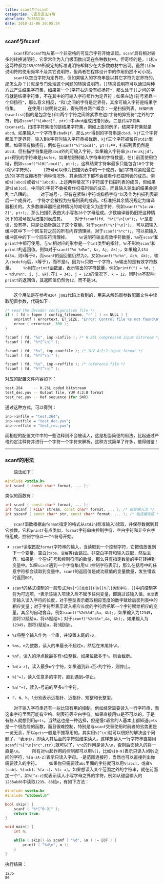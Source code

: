 ```yaml
---
title: scanf与fscanf
categories: C语言语法详解
abbrlink: 7c36311b
date: 2018-12-06 20:05:34
---
```

### scanf与fscanf

&emsp;&emsp;`scanf`和`fscanf`均从第一个非空格的可显示字符开始读起。`scanf`具有相对较多的转换说明符，它常常作为入门级函数出现在各种教材中。但奇怪的是，`[]`和`n`这两种都为`C89/C99`所规定的标准说明符却鲜少在大多数教材中出现。虽然`[]`和`n`说明符的使用频率不及其它说明符，但两者在程序设计中的作用仍然不可小视。
&emsp;&emsp;`scanf`以空白字符为定界符，但如果输入的字符串是以其它字符为定界符的，那怎么办？`[]`就是专门处理这个问题的转换说明符，`[]`转换说明符可以通过两种方式产生结果字符集，如果第一个`[`字符右边没有抑扬符`^`，那么处于`[]`之间的字符就是结果字符集，不在其中的可输入字符都作为定界符；如果左边`[`符号紧靠一个抑扬符`^`，那么意义相反，`^`和`]`之间的字符是定界符，其余可输入字符是结果字符集。
&emsp;&emsp;在使用`[]`说明符之前，得先明白两个概念：一是扫描列表。`扫描列表`(`scanlist`)指的是包含在`[`和`]`两个字符之间除紧靠左边`[`字符的抑扬符`^`之外的字符，例如`scanf("%[abcd]", ptr);`中`abcd`组成扫描列表。二是`扫描字符集`(`scanset`)。扫描字符集指的是结果字符集，例如上面的例子，结果字符集就是`abcd`。如果输入一个字符串`cbadkjf`，那么`ptr`得到的字符串是`cbad`，`kjf`三个字符都属于定界符，输入到`k`字符时输入字符串被截断，`kjf`三个字符被留在`stdin`里面。如果带有抑扬符，例如在`scanf("%[^abcd]", ptr);`中，扫描列表仍然是`abcd`，但扫描字符集是除`abcd`外的可输入字符。如果输入字符串`jksferakjjdf`，`ptr`得到的字符串是`jksfer`。如果想限制输入字符串的字符数量，在`[]`前面使用位域，例如`scanf("%10[^abcd]", ptr);`，这样结果字符串最多只能包含`10`个字符(除`\0`字符外)。
&emsp;&emsp;`[`符号可以作为扫描列表中的一个成员，但`]`字符除紧贴最左边的`[`字符或抑扬符`^`两种情况外，其余情况下都不会被看作扫描列表的成员。例如`%[]abcd]`或者`%[^]abcd]`，上述两种情况下`]`字符属于扫描列表的成员，但如果是`%[ab]cd]`，中间的`]`字符不会被看作扫描列表的成员，而且输入输出的结果会是乱七八糟的。
&emsp;&emsp;对于减号`-`，只有在紧贴`[`字符或抑扬字符`^`以及作为扫描列表最后一个成员时，`-`字符才会被视为扫描列表的成员。`C`标准把其余情况规定为编译器相关的。大多数编译器把这种情况的减号定义为连字符，例如`scanf("%[a-zA-Z]", ptr);`，那么扫描列表由大小写各`26`个字母组成。少数编译器仍旧把这种情况下的减号视为扫描列表成员。
&emsp;&emsp;对于`fscanf(fd, "%*[^\n]\n");`，`%*`是虚读，没有存，只是让指针跳过了这个变量。对于`scanf("%*[^\n]");`，可以把输入缓冲区中下一个回车符之前的所有内容清理掉。对于`scanf("%*c");`，可以把输入缓冲区中的下一个回车符清理掉。
&emsp;&emsp;`%n`说明符输出有效字符数量，`%n`在`scanf`和`printf`中都可使用。与`%n`相对应的形参是一个`int`类型的指针，`%n`不影响`scanf`和`printf`的返回值。例如对于`scanf("%d %d%n", &i, &j, &k);`，如果输入`434 6434`，则`k`等于`8`，而`scanf`的返回值仍然为`2`。又如`scanf("%c%n", &ch, &k);`，输入`sbcdefdg`后，`k`等于`1`，而不是`8`，因为`%c`只取一个字符，`%n`输出的是有效字符数量。
&emsp;&emsp;`%n`用在`printf`函数里，表示输出的字符数量，例如`printf("i = %d, j = %d\n%n", i, j, &k);`在`i = 343`、`j = 123`的情况下，`k = 12`，同时`%n`不影响`printf`的返回值，其返回值仍然为`12`，而不是`14`。

---

&emsp;&emsp;这个用法是在参考`H264 jm82`代码上看到的，用来从解码器参数配置文件中读取配置参数，代码如下：

``` cpp
/* read the decoder configuration file */
if ( ( fd = fopen ( config_filename, "r" ) ) == NULL ) {
    snprintf ( errortext, ET_SIZE, "Error: Control file %s not found\n", config_filename );
    error ( errortext, 300 );
}

fscanf ( fd, "%s", inp->infile ); /* H.26L compressed input bitsream */
fscanf ( fd, "%*[^\n]" );

fscanf ( fd, "%s", inp->outfile ); /* YUV 4:2:2 input format */
fscanf ( fd, "%*[^\n]" );

fscanf ( fd, "%s", inp->reffile ); /* reference file */
fscanf ( fd, "%*[^\n]" );
```

对应的配置文件内容如下：

``` bash
test.264     -- H.26L coded bitstream
test_dec.yuv -- Output file, YUV 4:2:0 format
test_rec.yuv -- Ref sequence (for SNR)
```

通过这种方式，可以得到：

``` bash
inp->infile = "test.264";
inp->outfile = "test_dec.yuv";
inp->reffile = "test_rec.yuv";
```

而相应的配置文件中的一些注释则不会被读入，这是相当简便的用法，比起通过严格约定注释符并进行一个字符一个字符来解析，这种方式简单了许多，值得借鉴！

---

### scanf的用法

&emsp;&emsp;语法如下：

``` c
#include <stdio.h>
int scanf ( const char* format, ... );
```

类似的函数有：

``` cpp
int scanf ( const char* format, ... );
int fscanf ( FILE* stream, const char* format, ... ); /* 指定输入流 */
int sscanf ( const char* str, const char* format, ... ); /* 指定缓存区 */
```

&emsp;&emsp;`scanf`函数根据由`format`指定的格式从`stdin`(标准输入)读取，并保存数据到其它参数。它和`printf`有点类似，`format`字符串由控制字符、空白字符和非空白字符组成，控制字符以一个`%`符号开始。

- `scanf`读取匹配`format`字符串的输入，当读取到一个控制字符，它把值放置到下一个变量，空白(`tabs`、`空格`等)会跳过。非空白字符和输入匹配，然后丢弃。如果是一个在`%`符号和控制符间的数量，那么只有指定数量的字符转换到变量中。如果`scanf`遇到一个字符集(用`%[]`控制字符表示)，那么在括号中的任意字符都会读取到变量中。`scanf`的返回值是成功赋值的变量数量，发生错误时返回`EOF`。
- `scanf`的格式控制的一般形式为`%[*][宽度][F|N][h|l]类型字符`，`[]`中的控制字符为可选项，`*`表示该输入项读入后不赋予任何变量，即跳过该输入值。`宽度`表示输入读入字符的长度，对于整型表示截取相应宽度的数字赋给后面列表中的相应变量；对于字符型表示读入相应长度的字符后把第一个字符赋给相应的变量，其余的自动舍弃。例如`scanf("%2d%3d",&a, &b);`，如果输入为`12345`，则将`12`赋给`a`，将`45`赋给`b`；对于`scanf("%2c%3c",&a, &b);`，如果输入为`12345`，则将`1`赋给`a`，将`3`赋给`b`。
- `%s`将整个输入作为一个串，并设置末尾的`\0`。

- `%ns`，`n`为整数，读入的串最长不超过`n`，然后在末尾补`\0`。
- `%nf`，读入的浮点数最多有`n`位整数，如果位数多于`n`，则会截断。
- `%n[a-z]`，读入最多`n`个字符，如果遇到非`a`至`z`的字符，则停止。
- `%[^=]`，读入任意多的字符，直到遇到`=`停止。
- `%n[^=]`，读入`=`号前的至多`n`个字符。
- `F`、`N`、`h`、`l`分别表示远指针、近指针、短整和长整型。

&emsp;&emsp;对于输入字符串还有一些比较有用的控制。例如经常需要读入一行字符串，而这串字符里面可能有空格、制表符等空白字符。如果直接用`%s`是不可以的，于是有些人就想到用`gets`，当然这也是一种选择，但是懂`C`语言的人基本上都知道`gets`是一个很危险的函数，而且很难控制，特别是与`scanf`交替使用时前者的劣势更是一览无余，所以`gets`一般是不推荐用的。其实用`%[^\n]`就可以很好的解决这个问题了，`^`表示`非`，即读入其后面的字符就结束读入。这样想读入一行字符串直接用`scanf("%[^\n]%*c",str);`就可以了，`%*c`的作用是读入`\n`，否则后面读入的将一直是`\n`。
&emsp;&emsp;所有对`%s`起作用的控制都可以用`%[]`，比如`%[0-9]`表示只读入`0`到`9`之间的字符，`%[a-zA-Z]`表示只读入字母。`-`是范围连接符，当然也可以直接列出你需要读入的字符。
&emsp;&emsp;如果你只需要读`abc`里面的字符就可以用`%[abc]`，或者`%[cab]`、`%[acb]`、`%[a-c]`、`%[c-a]`。如果想读入某个范围之外的字符串，就在前面加一个`^`，如`%[^a-z]`就表示读入小写字母之外的字符。例如从键盘输入的`1235ab86`中读取`1235`、`86`给`n`，有如下方法：

``` cpp
#include <stdio.h>
#include "stdbool.h"

bool skip() {
    scanf ( "%*[^0-9]" );
    return true;
}

void main() {
    int n;

    while ( skip() && scanf ( "%d", &n ) != EOF ) {
        printf ( "%d\n", n );
    }
}
```

执行结果：

``` bash
1235
86
```